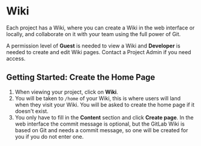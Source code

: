 # Wiki

Each project has a Wiki, where you can create a Wiki in the web interface or
locally, and collaborate on it with your team using the full power of Git.

A permission level of **Guest** is needed to view a Wiki and **Developer** is needed
to create and edit Wiki pages. Contact a Project Admin if you need access.

## Getting Started: Create the Home Page

1. When viewing your project, click on **Wiki**.
1. You will be taken to `/home` of your Wiki, this is where users will land
when they visit your Wiki. You will be  asked to create the home page if it
doesn't exist.
1. You only have to fill in the **Content** section and click **Create page**.
In the web interface the commit message is optional, but the GitLab Wiki is
based on Git and needs a commit message, so one will be created for you if you
do not enter one.
